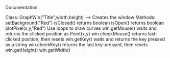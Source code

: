 Documentation:

Class: GraphWin("Title",width,height)  --> Creates the window
Methods:
  setBackground("Red")
  isClosed()   returns boolean
  isOpen()     returns boolean
  plotPixel(x,y,"Red") Use loops to draw curves
  win.getMouse()  waits and returns the clicked position as Point(x,y)
  win.checkMouse()  returns last-clicked position, then resets
  win.getKey()    waits and returns the key pressed as a string
  win.checkKey()    returns the last key-pressed, then resets
  win.getHeight()
  win.getWidth()
  
